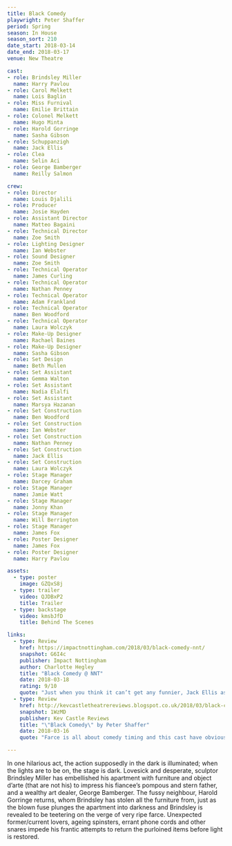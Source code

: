 ```yaml
---
title: Black Comedy
playwright: Peter Shaffer
period: Spring
season: In House
season_sort: 210
date_start: 2018-03-14
date_end: 2018-03-17
venue: New Theatre

cast:
- role: Brindsley Miller
  name: Harry Pavlou
- role: Carol Melkett
  name: Lois Baglin
- role: Miss Furnival
  name: Emilie Brittain
- role: Colonel Melkett
  name: Hugo Minta
- role: Harold Gorringe
  name: Sasha Gibson
- role: Schuppanzigh
  name: Jack Ellis
- role: Clea
  name: Selin Aci
- role: George Bamberger
  name: Reilly Salmon

crew:
- role: Director
  name: Louis Djalili
- role: Producer
  name: Josie Hayden
- role: Assistant Director
  name: Matteo Bagaini 
- role: Technical Director
  name: Zoe Smith
- role: Lighting Designer
  name: Ian Webster
- role: Sound Designer
  name: Zoe Smith
- role: Technical Operator
  name: James Curling
- role: Technical Operator
  name: Nathan Penney
- role: Technical Operator
  name: Adam Frankland
- role: Technical Operator
  name: Ben Woodford
- role: Technical Operator
  name: Laura Wolczyk
- role: Make-Up Designer
  name: Rachael Baines
- role: Make-Up Designer
  name: Sasha Gibson
- role: Set Design
  name: Beth Mullen
- role: Set Assistant
  name: Gemma Walton
- role: Set Assistant
  name: Nadia Elalfi
- role: Set Assistant
  name: Marsya Hazanan
- role: Set Construction
  name: Ben Woodford
- role: Set Construction
  name: Ian Webster
- role: Set Construction
  name: Nathan Penney
- role: Set Construction
  name: Jack Ellis
- role: Set Construction
  name: Laura Wolczyk
- role: Stage Manager
  name: Darcey Graham
- role: Stage Manager
  name: Jamie Watt
- role: Stage Manager
  name: Jonny Khan
- role: Stage Manager
  name: Will Berrington
- role: Stage Manager
  name: James Fox
- role: Poster Designer
  name: James Fox
- role: Poster Designer
  name: Harry Pavlou

assets:
  - type: poster
    image: GZQxS8j
  - type: trailer
    video: QJDBxP2
    title: Trailer
  - type: backstage
    video: kmsbJfD
    title: Behind The Scenes   

links:
  - type: Review
    href: https://impactnottingham.com/2018/03/black-comedy-nnt/
    snapshot: G6I4c
    publisher: Impact Nottingham
    author: Charlotte Hegley
    title: "Black Comedy @ NNT"
    date: 2018-03-18
    rating: 9/10
    quote: "Just when you think it can’t get any funnier, Jack Ellis as Schuppanzigh enters and his accent means everyone gets him confused with the art collector." 
  - type: Review
    href: http://kevcastletheatrereviews.blogspot.co.uk/2018/03/black-comedy-by-peter-shaffer.html
    snapshot: 1WzMD
    publisher: Kev Castle Reviews
    title: "\"Black Comedy\" by Peter Shaffer"
    date: 2018-03-16
    quote: "Farce is all about comedy timing and this cast have obviously worked hard on this. The laughs come thick and fast, and not just giggles or chuckles, proper belly laughs. It is great to see comedy written in the 1960's getting such a brilliant reaction from the students."

---
```


In one hilarious act, the action supposedly in the dark is illuminated; when the lights are to be on, the stage is dark. Lovesick and desperate, sculptor Brindsley Miller has embellished his apartment with furniture and object d’arte (that are not his) to impress his fiancee’s pompous and stern father, and a wealthy art dealer, George Bamberger. The fussy neighbour, Harold Gorringe returns, whom Brindsley has stolen all the furniture from, just as the blown fuse plunges the apartment into darkness and Brindsley is revealed to be teetering on the verge of very ripe farce. Unexpected former/current lovers, ageing spinsters, errant phone cords and other snares impede his frantic attempts to return the purloined items before light is restored.
